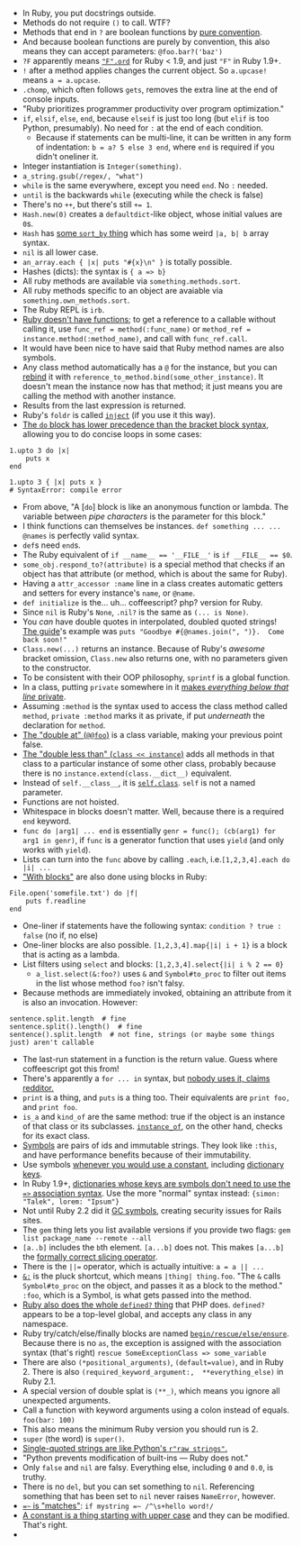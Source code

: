 * In Ruby, you put docstrings outside.
* Methods do not require `()` to call. WTF?
* Methods that end in `?` are boolean functions by [pure convention](http://stackoverflow.com/a/1345855). 
* And because boolean functions are purely by convention, this also means they can accept parameters: `@foo.bar?('baz')`
* `?F` apparently means [`"F".ord`](http://stackoverflow.com/a/1878406) for Ruby < 1.9, and just `"F"` in Ruby 1.9+.
* `!` after a method applies changes the current object. So `a.upcase!` means `a = a.upcase`.
* `.chomp`, which often follows `gets`, removes the extra line at the end of console inputs.
* "Ruby prioritizes programmer productivity over program optimization."
* `if`, `elsif`, `else`, `end`, because `elseif` is just too long (but `elif` is too Python, presumably). No need for `:` at the end of each condition.
  * Because if statements can be multi-line, it can be written in any form of indentation: `b = a? 5 else 3 end`, where `end` is required if you didn't oneliner it.
* Integer instantiation is `Integer(something)`.
* `a_string.gsub(/regex/, "what")`
* `while` is the same everywhere, except you need `end`. No `:` needed.
* `until` is the backwards `while` (executing while the check is false)
* There's no `++`, but there's still `+= 1`.
* `Hash.new(0)` creates a `defaultdict`-like object, whose initial values are `0`s.
* `Hash` has [some `sort_by` thing](http://gayleforce.wordpress.com/2009/09/28/ruby-sorting-1-when-and-why-to-use-sort_by/) which has some weird `|a, b| b` array syntax.
* `nil` is all lower case.
* `an_array.each { |x| puts "#{x}\n" }` is totally possible.
* Hashes (dicts): the syntax is `{ a => b}`
* All ruby methods are available via `something.methods.sort`.
* All ruby methods specific to an object are avaiable via `something.own_methods.sort`.
* The Ruby REPL is `irb`.
* [Ruby doesn't have functions](http://stackoverflow.com/a/4294660/1558430); to get a reference to a callable without calling it, use `func_ref = method(:func_name)` or `method_ref = instance.method(:method_name)`, and call with `func_ref.call`.
* It would have been nice to have said that Ruby method names are also symbols.
* Any class method automatically has a `@` for the instance, but you can [rebind](http://ruby-doc.org/core-1.9.3/UnboundMethod.html) it with `reference_to_method.bind(some_other_instance)`. It doesn't mean the instance now has that method; it just means you are calling the method with another instance.
* Results from the last expression is returned.
* Ruby's `foldr` is called [`inject`](http://blog.jayfields.com/2008/03/ruby-inject.html) (if you use it this way).
* [The `do` block has lower precedence than the bracket block syntax](http://stackoverflow.com/a/2122457/1558430), allowing you to do concise loops in some cases:

```
1.upto 3 do |x|
    puts x
end

1.upto 3 { |x| puts x }
# SyntaxError: compile error
```

* From above, "A [`do`] block is like an anonymous function or lambda. The variable between *pipe characters* is the parameter for this block."
* I think functions can themselves be instances. `def something ... ... @names` is perfectly valid syntax.
* `def`s need `end`s.
* The Ruby equivalent of `if __name__ == '__FILE__'` is `if __FILE__ == $0`.
* `some_obj.respond_to?(attribute)` is a special method that checks if an object has that attribute (or method, which is about the same for Ruby).
* Having a `attr_accessor :name` line in a class creates automatic getters and setters for every instance's `name`, or `@name`.
* `def initialize` is the... uh... coffeescript? php? version for Ruby.
* Since `nil` is Ruby's `None`, `.nil?` is the same as `(... is None)`.
* You *can* have double quotes in interpolated, doubled quoted strings! [The guide](https://www.ruby-lang.org/en/documentation/quickstart/3/)'s example was `puts "Goodbye #{@names.join(", ")}.  Come back soon!"`
* `Class.new(...)` returns an instance. Because of Ruby's *awesome* bracket omission, `Class.new` also returns one, with no parameters given to the constructor.
* To be consistent with their OOP philosophy, `sprintf` is a global function.
* In a class, putting `private` somewhere in it [makes *everything below that line* private](http://en.wikibooks.org/wiki/Ruby_Programming/Syntax/Classes#Private).
* Assuming `:method` is the syntax used to access the class method called `method`, `private :method` marks it as private, if put *underneath* the declaration for `method`.
* [The "double at" (`@@foo`)](http://stackoverflow.com/questions/5890118/what-does-variable-mean-in-ruby) is a class variable, making your previous point false.
* [The "double less than" (`class << instance`)](http://stackoverflow.com/questions/6182628/ruby-class-inheritance-what-is-double-less-than) adds all methods in that class to a particular instance of some other class, probably because there is no `instance.extend(class.__dict__)` equivalent.
* Instead of `self.__class__`, it is [`self.class`](http://stackoverflow.com/a/2527911/1558430). `self` is not a named parameter.
* Functions are not hoisted.
* Whitespace in blocks doesn't matter. Well, because there is a required `end` keyword.
* `func do |arg1| ... end` is essentially `genr = func(); (cb(arg1) for arg1 in genr)`, if `func` is a generator function that uses `yield` (and only works with `yield`).
* Lists can turn into the `func` above by calling `.each`, i.e.`[1,2,3,4].each do |i| ...`
* ["With blocks"]() are also done using blocks in Ruby: 

```
File.open('somefile.txt') do |f|
    puts f.readline
end
```

* One-liner if statements have the following syntax: `condition ? true : false` (no if, no else)
* One-liner blocks are also possible. `[1,2,3,4].map{|i| i + 1}` is a block that is acting as a lambda.
* List filters using `select` and blocks: `[1,2,3,4].select{|i| i % 2 == 0}`
  * `a_list.select(&:foo?)` uses `&` and `Symbol#to_proc` to filter out items in the list whose method `foo?` isn't falsy.
* Because methods are immediately invoked, obtaining an attribute from it is also an invocation. However:

```
sentence.split.length  # fine
sentence.split().length()  # fine
sentence().split.length  # not fine, strings (or maybe some things just) aren't callable
```

* The last-run statement in a function is the return value. Guess where coffeescript got this from!
* There's apparently a `for ... in` syntax, but [nobody uses it, claims redditor.](http://www.reddit.com/r/Python/comments/1k74jb/ruby_vs_python/cbm62q6)
* `print` is a thing, and `puts` is a thing too. Their equivalents are `print foo,` and `print foo`.
* `is_a` and `kind_of` are the same method: true if the object is an instance of that class or its subclasses. [`instance_of`](http://stackoverflow.com/a/3893305/1558430), on the other hand, checks for its exact class.
* [Symbols](http://www.troubleshooters.com/codecorn/ruby/symbols.htm#_What_do_symbols_look_like) are pairs of ids and immutable strings. They look like `:this`, and have performance benefits because of their immutability.
* Use symbols [whenever you would use a constant](http://stackoverflow.com/a/16621092/1558430), including [dictionary keys](https://github.com/mislav/will_paginate/blob/master/lib/will_paginate.rb).
* In Ruby 1.9+, [dictionaries whose keys are symbols don't need to use the `=>` association syntax](http://breakthebit.org/post/8453341914/ruby-19-and-the-new-hash-syntax). Use the more "normal" syntax instead: `{simon: "Talek", lorem: "Ipsum"}`
* Not until Ruby 2.2 did it [GC symbols](https://bugs.ruby-lang.org/issues/7791), creating security issues for Rails sites.
* The `gem` thing lets you list available versions if you provide two flags: `gem list package_name --remote --all`
* `[a..b]` includes the `b`th element. `[a...b]` does not. This makes `[a...b]` the [formally correct slicing operator](https://blog.nelhage.com/2015/08/indices-point-between-elements/).
* There is the `||=` operator, which is actually intuitive: `a = a || ...`
* [`&:`](http://stackoverflow.com/questions/1961030/ruby-ampersand-colon-shortcut) is the pluck shortcut, which means `|thing| thing.foo`. "The `&` calls `Symbol#to_proc` on the object, and passes it as a block to the method." `:foo`, which is a Symbol, is what gets passed into the method.
* [Ruby also does the whole `defined?` thing](https://github.com/mislav/will_paginate/blob/master/init.rb) that PHP does. `defined?` appears to be a top-level global, and accepts any class in any namespace.
* Ruby try/catch/else/finally blocks are named [`begin/rescue/else/ensure`](http://rubylearning.com/satishtalim/ruby_exceptions.html). Because there is no `as`, the exception is assigned with the association syntax (that's right) `rescue SomeExceptionClass => some_variable`
* There are also `(*positional_arguments)`, `(default=value)`, and  in Ruby 2. There is also `(required_keyword_argument:,  **everything_else)` in Ruby 2.1.
* A special version of double splat is `(**_)`, which means you ignore all unexpected arguments.
* Call a function with keyword arguments using a colon instead of equals. `foo(bar: 100)`
* This also means the minimum Ruby version you should run is 2.
* `super` (the word) is `super()`.
* [Single-quoted strings are like Python's `r"raw strings"`.](https://www.ruby-lang.org/en/documentation/ruby-from-other-languages/to-ruby-from-python/)
* "Python prevents modification of built-ins — Ruby does not."
* Only `false` and `nil` are falsy. Everything else, including `0` and `0.0`, is truthy.
* There is no `del`, but you can set something to `nil`. Referencing something that has been set to `nil` never raises `NameError`, however.
* [`=~` is "matches"](http://programmers.stackexchange.com/questions/46584/what-should-a-python-developer-know-while-learning-ruby): `if mystring =~ /^\s+hello word!/`
* [A constant is a thing starting with upper case](http://www.local-guru.net/blog/2009/2/10/ruby-symbols-vs-string-vs-constant) and they can be modified. That's right.
* 